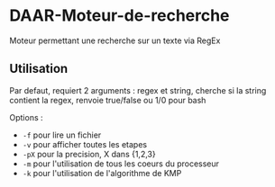 # DAAR-Moteur-de-recherche
Moteur permettant une recherche sur un texte via RegEx

## Utilisation
Par defaut, requiert 2 arguments : regex et string, cherche
si la string contient la regex, renvoie true/false ou 1/0 pour bash

Options :
- `-f` pour lire un fichier
- `-v` pour afficher toutes les etapes
- `-pX` pour la precision, X dans {1,2,3}
- `-m` pour l'utilisation de tous les coeurs du processeur
- `-k` pour l'utilisation de l'algorithme de KMP
